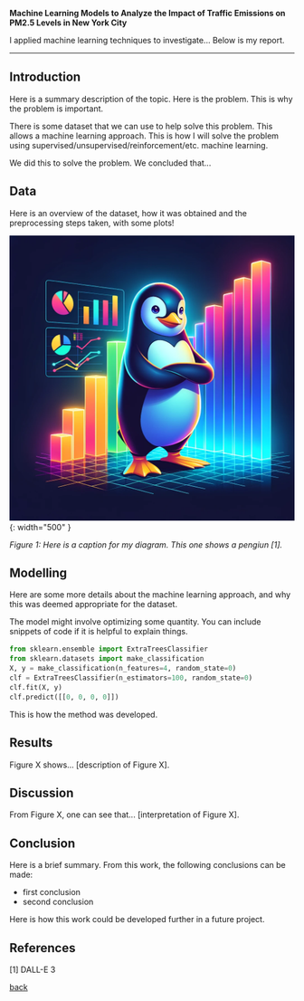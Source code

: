 **Machine Learning Models to Analyze the Impact of Traffic Emissions on PM2.5 Levels in New York City**

I applied machine learning techniques to investigate... Below is my report.

***

## Introduction 

Here is a summary description of the topic. Here is the problem. This is why the problem is important.

There is some dataset that we can use to help solve this problem. This allows a machine learning approach. This is how I will solve the problem using supervised/unsupervised/reinforcement/etc. machine learning.

We did this to solve the problem. We concluded that...

## Data

Here is an overview of the dataset, how it was obtained and the preprocessing steps taken, with some plots!

![](assets/IMG/datapenguin.png){: width="500" }

*Figure 1: Here is a caption for my diagram. This one shows a pengiun [1].*

## Modelling

Here are some more details about the machine learning approach, and why this was deemed appropriate for the dataset. 

The model might involve optimizing some quantity. You can include snippets of code if it is helpful to explain things.

```python
from sklearn.ensemble import ExtraTreesClassifier
from sklearn.datasets import make_classification
X, y = make_classification(n_features=4, random_state=0)
clf = ExtraTreesClassifier(n_estimators=100, random_state=0)
clf.fit(X, y)
clf.predict([[0, 0, 0, 0]])
```

This is how the method was developed.

## Results

Figure X shows... [description of Figure X].

## Discussion

From Figure X, one can see that... [interpretation of Figure X].

## Conclusion

Here is a brief summary. From this work, the following conclusions can be made:
* first conclusion
* second conclusion

Here is how this work could be developed further in a future project.

## References
[1] DALL-E 3

[back](./)

